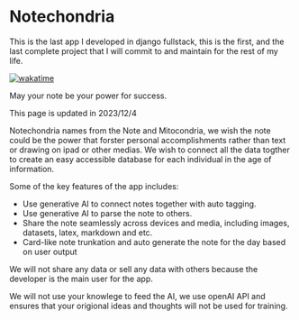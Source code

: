 # Notechondria

This is the last app I developed in django fullstack, this is the first, and the last complete project that I will commit to and maintain for the rest of my life.

[![wakatime](https://wakatime.com/badge/user/53e0bfc9-ae89-4cb3-99fe-c6cbc6359857/project/018c2de2-1078-40a7-a3b2-e47582609f27.svg)](https://wakatime.com/badge/user/53e0bfc9-ae89-4cb3-99fe-c6cbc6359857/project/018c2de2-1078-40a7-a3b2-e47582609f27)

May your note be your power for success.

This page is updated in 2023/12/4

Notechondria names from the Note and Mitocondria, we wish the note could be the power that forster personal accomplishments rather than text or drawing on ipad or other medias. We wish to connect all the data togther to create an easy accessible database for each individual in the age of information.

Some of the key features of the app includes:

* Use generative AI to connect notes together with auto tagging.
* Use generative AI to parse the note to others.
* Share the note seamlessly across devices and media, including images, datasets, latex, markdown and etc.
* Card-like note trunkation and auto generate the note for the day based on user output

We will not share any data or sell any data with others because the developer is the main user for the app.

We will not use your knowlege to feed the AI, we use openAI API and ensures that your origional ideas and thoughts will not be used for training.

